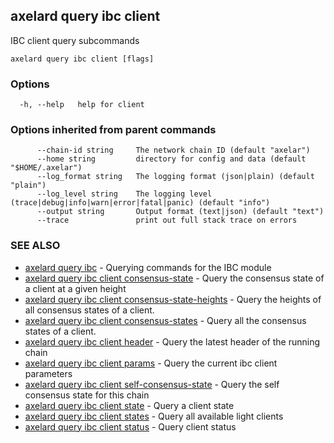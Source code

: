 ## axelard query ibc client

IBC client query subcommands

```
axelard query ibc client [flags]
```

### Options

```
  -h, --help   help for client
```

### Options inherited from parent commands

```
      --chain-id string     The network chain ID (default "axelar")
      --home string         directory for config and data (default "$HOME/.axelar")
      --log_format string   The logging format (json|plain) (default "plain")
      --log_level string    The logging level (trace|debug|info|warn|error|fatal|panic) (default "info")
      --output string       Output format (text|json) (default "text")
      --trace               print out full stack trace on errors
```

### SEE ALSO

- [axelard query ibc](/cli-docs/v0_29_1/axelard_query_ibc) - Querying commands for the IBC module
- [axelard query ibc client consensus-state](/cli-docs/v0_29_1/axelard_query_ibc_client_consensus-state) - Query the consensus state of a client at a given height
- [axelard query ibc client consensus-state-heights](/cli-docs/v0_29_1/axelard_query_ibc_client_consensus-state-heights) - Query the heights of all consensus states of a client.
- [axelard query ibc client consensus-states](/cli-docs/v0_29_1/axelard_query_ibc_client_consensus-states) - Query all the consensus states of a client.
- [axelard query ibc client header](/cli-docs/v0_29_1/axelard_query_ibc_client_header) - Query the latest header of the running chain
- [axelard query ibc client params](/cli-docs/v0_29_1/axelard_query_ibc_client_params) - Query the current ibc client parameters
- [axelard query ibc client self-consensus-state](/cli-docs/v0_29_1/axelard_query_ibc_client_self-consensus-state) - Query the self consensus state for this chain
- [axelard query ibc client state](/cli-docs/v0_29_1/axelard_query_ibc_client_state) - Query a client state
- [axelard query ibc client states](/cli-docs/v0_29_1/axelard_query_ibc_client_states) - Query all available light clients
- [axelard query ibc client status](/cli-docs/v0_29_1/axelard_query_ibc_client_status) - Query client status
